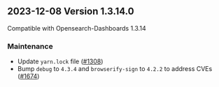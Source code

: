 ## 2023-12-08 Version 1.3.14.0

Compatible with Opensearch-Dashboards 1.3.14

### Maintenance

* Update `yarn.lock` file ([#1308](https://github.com/opensearch-project/security-dashboards-plugin/pull/1308))
* Bump  `debug` to `4.3.4` and `browserify-sign` to `4.2.2` to address CVEs ([#1674](https://github.com/opensearch-project/security-dashboards-plugin/pull/1674))
